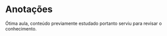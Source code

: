 # Anotações

Ótima aula, conteúdo previamente estudado portanto serviu para revisar o conhecimento.

